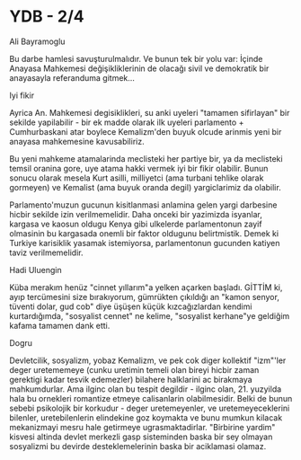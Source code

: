 # YDB - 2/4

Ali Bayramoglu

Bu darbe hamlesi savuşturulmalıdır. Ve bunun tek bir yolu var: İçinde Anayasa Mahkemesi değişikliklerinin de olacağı sivil ve demokratik bir anayasayla referanduma gitmek…

Iyi fikir

Ayrica An. Mahkemesi degisiklikleri, su anki uyeleri "tamamen sifirlayan" bir sekilde yapilabilir - bir ek madde olarak ilk uyeleri parlamento + Cumhurbaskani atar boylece Kemalizm'den buyuk olcude arinmis yeni bir anayasa mahkemesine kavusabiliriz.

Bu yeni mahkeme atamalarinda meclisteki her partiye bir, ya da meclisteki temsil oranina gore, uye atama hakki vermek iyi bir fikir olabilir. Bunun sonucu olarak mesela Kurt asilli, milliyetci (ama turbani tehlike olarak gormeyen) ve Kemalist (ama buyuk oranda degil) yargiclarimiz da olabilir.

Parlamento'muzun gucunun kisitlanmasi anlamina gelen yargi darbesine hicbir sekilde izin verilmemelidir. Daha onceki bir yazimizda isyanlar, kargasa ve kaosun oldugu Kenya gibi ulkelerde parlamentonun zayif olmasinin bu kargasada onemli bir faktor oldugunu belirtmistik. Demek ki Turkiye karisiklik yasamak istemiyorsa, parlamentonun gucunden katiyen taviz verilmemelidir.

Hadi Uluengin

Küba merakım henüz "cinnet yıllarım"a yelken açarken başladı. GİTTİM ki, ayıp tercümesini size bırakıyorum, gümrükten çıkıldığı an "kamon senyor, tüventi dolar, gud cob" diye üşüşen küçük kızcağızlardan kendimi kurtardığımda, "sosyalist cennet" ne kelime, "sosyalist kerhane"ye geldiğim kafama tamamen dank etti.

Dogru

Devletcilik, sosyalizm, yobaz Kemalizm, ve pek cok diger kollektif "izm"'ler deger uretememeye (cunku uretimin temeli olan bireyi hicbir zaman gerektigi kadar tesvik edemezler) bilahere halklarini ac birakmaya mahkumdurlar. Ama ilginc olan bu tespit degildir - ilginc olan, 21. yuzyilda hala bu ornekleri romantize etmeye calisanlarin olabilmesidir. Belki de bunun sebebi psikolojik bir korkudur - deger uretemeyenler, ve uretemeyeceklerini bilenler, uretebilenlerin elindekine goz koymakta ve bunu mumkun kilacak mekanizmayi mesru hale getirmeye ugrasmaktadirlar. "Birbirine yardim" kisvesi altinda devlet merkezli gasp sisteminden baska bir sey olmayan sosyalizmi bu devirde desteklemelerinin baska bir aciklamasi olamaz.
